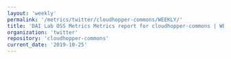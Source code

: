 ```yaml
---
layout: 'weekly'
permalink: '/metrics/twitter/cloudhopper-commons/WEEKLY/'
title: 'DAI Lab OSS Metrics Metrics report for cloudhopper-commons | WEEKLY-REPORT-2019-10-25'
organization: 'twitter'
repository: 'cloudhopper-commons'
current_date: '2019-10-25'
---
```

